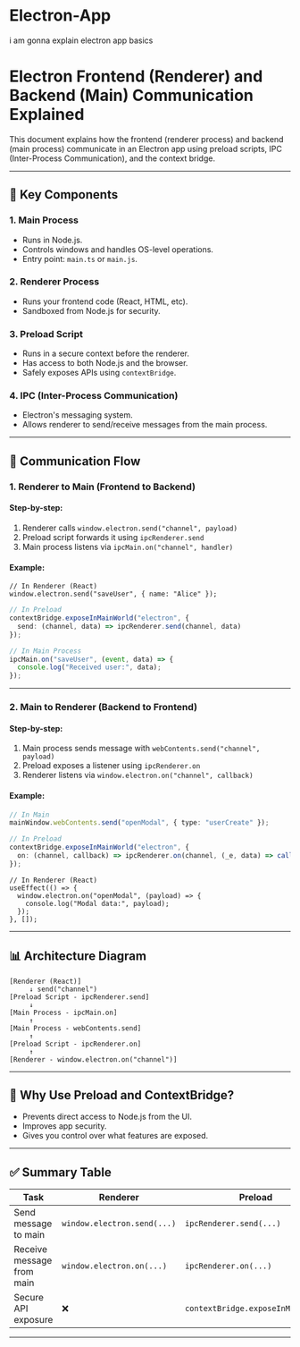 # Electron-App
i am gonna explain electron app basics
# Electron Frontend (Renderer) and Backend (Main) Communication Explained

This document explains how the frontend (renderer process) and backend (main process) communicate in an Electron app using preload scripts, IPC (Inter-Process Communication), and the context bridge.

---

## 📌 Key Components

### 1. **Main Process**

- Runs in Node.js.
- Controls windows and handles OS-level operations.
- Entry point: `main.ts` or `main.js`.

### 2. **Renderer Process**

- Runs your frontend code (React, HTML, etc).
- Sandboxed from Node.js for security.

### 3. **Preload Script**

- Runs in a secure context before the renderer.
- Has access to both Node.js and the browser.
- Safely exposes APIs using `contextBridge`.

### 4. **IPC (Inter-Process Communication)**

- Electron's messaging system.
- Allows renderer to send/receive messages from the main process.

---

## 🔁 Communication Flow

### 1. **Renderer to Main (Frontend to Backend)**

#### Step-by-step:

1. Renderer calls `window.electron.send("channel", payload)`
2. Preload script forwards it using `ipcRenderer.send`
3. Main process listens via `ipcMain.on("channel", handler)`

#### Example:

```tsx
// In Renderer (React)
window.electron.send("saveUser", { name: "Alice" });
```

```ts
// In Preload
contextBridge.exposeInMainWorld("electron", {
  send: (channel, data) => ipcRenderer.send(channel, data)
});
```

```ts
// In Main Process
ipcMain.on("saveUser", (event, data) => {
  console.log("Received user:", data);
});
```

---

### 2. **Main to Renderer (Backend to Frontend)**

#### Step-by-step:

1. Main process sends message with `webContents.send("channel", payload)`
2. Preload exposes a listener using `ipcRenderer.on`
3. Renderer listens via `window.electron.on("channel", callback)`

#### Example:

```ts
// In Main
mainWindow.webContents.send("openModal", { type: "userCreate" });
```

```ts
// In Preload
contextBridge.exposeInMainWorld("electron", {
  on: (channel, callback) => ipcRenderer.on(channel, (_e, data) => callback(data))
});
```

```tsx
// In Renderer (React)
useEffect(() => {
  window.electron.on("openModal", (payload) => {
    console.log("Modal data:", payload);
  });
}, []);
```

---

## 📊 Architecture Diagram

```text
[Renderer (React)]
     ↓ send("channel")
[Preload Script - ipcRenderer.send]
     ↓
[Main Process - ipcMain.on]
     ↑
[Main Process - webContents.send]
     ↑
[Preload Script - ipcRenderer.on]
     ↑
[Renderer - window.electron.on("channel")]  
```

---

## 🔐 Why Use Preload and ContextBridge?

- Prevents direct access to Node.js from the UI.
- Improves app security.
- Gives you control over what features are exposed.

---

## ✅ Summary Table

| Task                      | Renderer                    | Preload                           | Main                    |
| ------------------------- | --------------------------- | --------------------------------- | ----------------------- |
| Send message to main      | `window.electron.send(...)` | `ipcRenderer.send(...)`           | `ipcMain.on(...)`       |
| Receive message from main | `window.electron.on(...)`   | `ipcRenderer.on(...)`             | `webContents.send(...)` |
| Secure API exposure       | ❌                           | `contextBridge.exposeInMainWorld` | ❌                       |

---
